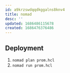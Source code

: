 ```yaml
---
id: a9krzswdqqdkggalns8knv4
title: nomad
desc: ''
updated: 1686486115678
created: 1686476376486
---
```


## Deployment
1. `nomad plan prom.hcl`
2. `nomad run prom.hcl`

